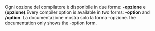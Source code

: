 
<span data-ttu-id="43d64-101">Ogni opzione del compilatore è disponibile in due forme: **-opzione** e **(opzione)**.</span><span class="sxs-lookup"><span data-stu-id="43d64-101">Every compiler option is available in two forms: **-option** and **/option**.</span></span> <span data-ttu-id="43d64-102">La documentazione mostra solo la forma -opzione.</span><span class="sxs-lookup"><span data-stu-id="43d64-102">The documentation only shows the -option form.</span></span> 

